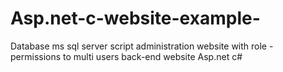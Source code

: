 # Asp.net-c-website-example-
Database ms sql server script administration website with role - permissions to multi users back-end website Asp.net c# 
